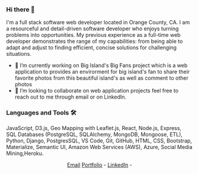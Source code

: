 ### Hi there 👋

<!--
**atusan/atusan** is a ✨ _special_ ✨ repository because its `README.md` (this file) appears on your GitHub profile.-->

I'm a full stack software web developer located in Orange County, CA. I am a resourceful and detail-driven software developer who enjoys turning problems into opportunities. My previous experience as a full-time web developer demonstrates the range of my capabilities: from being able to adapt and adjust to finding efficient, concise solutions for challenging situations.

- 🔭 I’m currently working on Big Island's Big Fans project which is a web application to provides an envirorment for big island's fan to share their favorite photos from this beautiful island's as well as comment to other photos 
- 👯 I’m looking to collaborate on web application projects feel free to reach out to me through email or on LinkedIn.

### Languages and Tools 🛠️
JavaScript, D3.js, Geo Mapping with Leaflet.js, React, Node.js, Express, SQL Databases (PostgreSQL, SQLAlchemy, MongoDB, Mongoose, ETL), Python, Django, PostgresSQL, VS Code, Git, GitHub, HTML, CSS, Bootstrap, Materialize, Semantic UI, Amazon Web Services (AWS), Azure, Social Media Mining,Heroku.

<div align="center">   
<a href="mailto:atnaseri@gmail.com">Email</a>
<a href="https://atusan.github.io/portfolio/">Portfolio</a> - 
<a href="https://www.linkedin.com/in/atusa-naseri/">LinkedIn</a> - 
</div>
